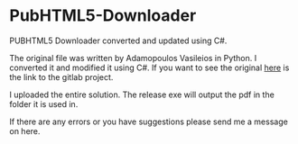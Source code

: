 # PubHTML5-Downloader
PUBHTML5 Downloader converted and updated using C#. 

The original file was written by Adamopoulos Vasileios in Python. I converted it and modified it using C#. If you want to see the original [here](https://gitlab.com/adamvas/pubhtml5-downloader) is the link to the gitlab project.

I uploaded the entire solution. The release exe will output the pdf in the folder it is used in.

If there are any errors or you have suggestions please send me a message on here.
